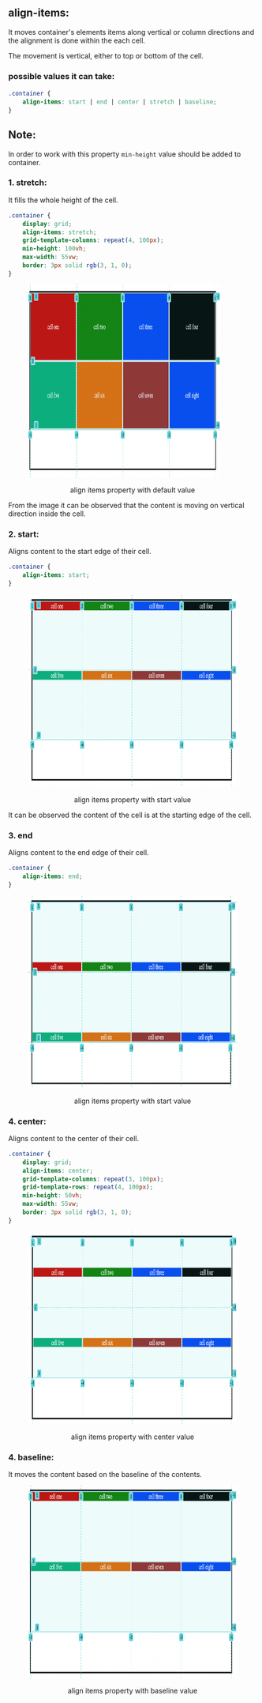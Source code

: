 ## align-items:

It moves container's elements items along vertical or column directions and the alignment is done within the each cell.

The movement is vertical, either to top or bottom of the cell.

### possible values it can take:

```css
.container {
	align-items: start | end | center | stretch | baseline;
}
```

## Note:

In order to work with this property `min-height` value should be added to container.

### 1. stretch:

It fills the whole height of the cell.

```css
.container {
	display: grid;
	align-items: stretch;
	grid-template-columns: repeat(4, 100px);
	min-height: 100vh;
	max-width: 55vw;
	border: 3px solid rgb(3, 1, 0);
}
```

<figure>
<img src="../assets/align-items/stretch.png" height="390" width="390" alt="stretch property">
<figcaption><p align="center">align items property with default value</p><figcaption>
</figure>

From the image it can be observed that the content is moving on vertical direction inside the cell.

### 2. start:

Aligns content to the start edge of their cell.

```css
.container {
	align-items: start;
}
```

<figure>
<img src="../assets/align-items/start.png" height="390" width="862" alt="align items property with start value">
<figcaption><p align="center">align items property with start value</p><figcaption>
</figure>

It can be observed the content of the cell is at the starting edge of the cell.

### 3. end

Aligns content to the end edge of their cell.

```css
.container {
	align-items: end;
}
```

<figure>
<img src="../assets/align-items/end.png" height="390" width="962" alt="align items property with end value">
<figcaption><p align="center">align items property with start value</p><figcaption>
</figure>

### 4. center:

Aligns content to the center of their cell.

```css
.container {
	display: grid;
	align-items: center;
	grid-template-columns: repeat(3, 100px);
	grid-template-rows: repeat(4, 100px);
	min-height: 50vh;
	max-width: 55vw;
	border: 3px solid rgb(3, 1, 0);
}
```

<figure>
<img src="../assets/align-items/center.png" height="390" width="962" alt="align items property with center value">
<figcaption><p align="center">align items property with center value</p><figcaption>
</figure>

### 4. baseline:

It moves the content based on the baseline of the contents.

<figure>
<img src="../assets/align-items/baseline.png" height="390" width="962" alt="align items property with baseline value">
<figcaption><p align="center">align items property with baseline value</p><figcaption>
</figure>
